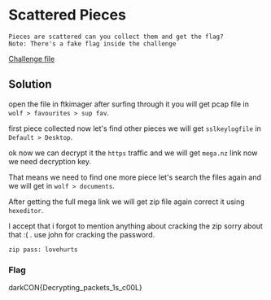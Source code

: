 # Scattered Pieces

```desc
Pieces are scattered can you collect them and get the flag?
Note: There's a fake flag inside the challenge
```

[Challenge file](https://mega.nz/file/WslhUApJ#RtygpM5wd5aghceTS108hT1F7kkTwLX860mBuUYZkcA)

## Solution

open the file in ftkimager after surfing through it you will get pcap file in `wolf > favourites > sup fav`.

first piece collected now let's find other pieces we will get `sslkeylogfile` in `Default > Desktop`.

ok now we can decrypt it the `https` traffic and we will get `mega.nz` link now we need decryption key.

That means we need to find one more piece let's search the files again and we will get in `wolf > documents`.

After getting the full mega link we will get zip file again correct it using `hexeditor`.

I accept that i forgot to mention anything about cracking the zip sorry about that :( .
use john for cracking the password.

`zip pass: lovehurts`

### Flag

darkCON{Decrypting_packets_1s_c00L}

